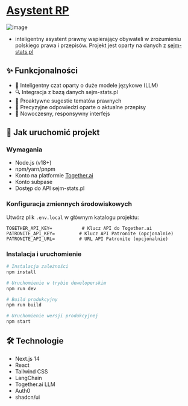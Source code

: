 # [Asystent RP](https://chat.sejm-stats.pl/)

![image](https://github.com/user-attachments/assets/0bc87d98-16e5-4bd5-87cb-4e4aeb2197c0)


 - inteligentny asystent prawny wspierający obywateli w zrozumieniu polskiego prawa i przepisów.
Projekt jest oparty na danych z  [sejm-stats.pl](https://sejm-stats.pl)
## ✨ Funkcjonalności

- 🤖 Inteligentny czat oparty o duże modele językowe (LLM)
- 🔍 Integracja z bazą danych sejm-stats.pl
- 💬 Proaktywne sugestie tematów prawnych
- 🎯 Precyzyjne odpowiedzi oparte o aktualne przepisy
- 🎨 Nowoczesny, responsywny interfejs

## 🚀 Jak uruchomić projekt

### Wymagania
- Node.js (v18+)
- npm/yarn/pnpm
- Konto na platformie [Together.ai](https://together.ai)
- Konto subpase 
- Dostęp do API sejm-stats.pl

### Konfiguracja zmiennych środowiskowych

Utwórz plik `.env.local` w głównym katalogu projektu:

```env
TOGETHER_API_KEY=           # Klucz API do Together.ai
PATRONITE_API_KEY=         # Klucz API Patronite (opcjonalnie)
PATRONITE_API_URL=         # URL API Patronite (opcjonalnie)
```

### Instalacja i uruchomienie

```bash
# Instalacja zależności
npm install

# Uruchomienie w trybie deweloperskim
npm run dev

# Build produkcyjny
npm run build

# Uruchomienie wersji produkcyjnej
npm start
```

## 🛠️ Technologie

- Next.js 14
- React
- Tailwind CSS
- LangChain
- Together.ai LLM
- Auth0
- shadcn/ui
